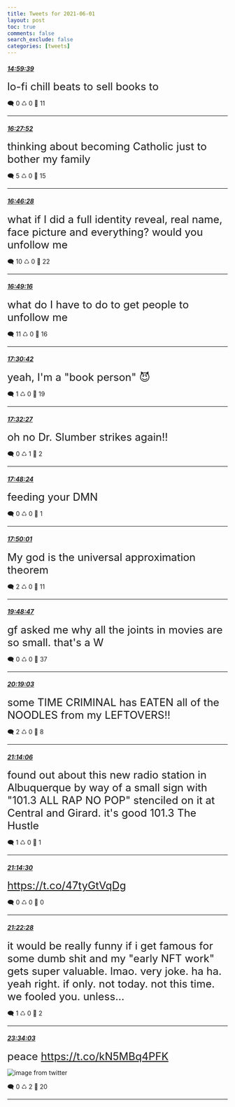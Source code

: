 ```yaml
---
title: Tweets for 2021-06-01
layout: post
toc: true
comments: false
search_exclude: false
categories: [tweets]
---
```



#### <a href = "https://twitter.com/deepfates/status/1399833042970107905">*14:59:39*</a>

<font size="5">lo-fi chill beats to sell books to</font>



🗨️ 0 ♺ 0 🤍  11   

---
    
#### <a href = "https://twitter.com/deepfates/status/1399855241697185795">*16:27:52*</a>

<font size="5">thinking about becoming Catholic just to bother my family</font>



🗨️ 5 ♺ 0 🤍  15   

---
    
#### <a href = "https://twitter.com/deepfates/status/1399859922062381058">*16:46:28*</a>

<font size="5">what if I did a full identity reveal, real name, face picture and everything? would you unfollow me</font>



🗨️ 10 ♺ 0 🤍  22   

---
    
#### <a href = "https://twitter.com/deepfates/status/1399860628924211200">*16:49:16*</a>

<font size="5">what do I have to do to get people to unfollow me</font>



🗨️ 11 ♺ 0 🤍  16   

---
    
#### <a href = "https://twitter.com/deepfates/status/1399871055422914567">*17:30:42*</a>

<font size="5">yeah, I'm a "book person"  😈</font>



🗨️ 1 ♺ 0 🤍  19   

---
    
#### <a href = "https://twitter.com/deepfates/status/1399871495531241472">*17:32:27*</a>

<font size="5">oh no  Dr. Slumber strikes again!!</font>



🗨️ 0 ♺ 1 🤍  2   

---
    
#### <a href = "https://twitter.com/deepfates/status/1399875508410589187">*17:48:24*</a>

<font size="5">feeding your DMN</font>



🗨️ 0 ♺ 0 🤍  1   

---
    
#### <a href = "https://twitter.com/deepfates/status/1399875916935811077">*17:50:01*</a>

<font size="5">My god is the universal approximation theorem</font>



🗨️ 2 ♺ 0 🤍  11   

---
    
#### <a href = "https://twitter.com/deepfates/status/1399905804921323535">*19:48:47*</a>

<font size="5">gf asked me why all the joints in movies are so small. that's a W</font>



🗨️ 0 ♺ 0 🤍  37   

---
    
#### <a href = "https://twitter.com/deepfates/status/1399913422116900864">*20:19:03*</a>

<font size="5">some TIME CRIMINAL has EATEN all of the NOODLES from my LEFTOVERS!!</font>



🗨️ 2 ♺ 0 🤍  8   

---
    
#### <a href = "https://twitter.com/deepfates/status/1399927275181776903">*21:14:06*</a>

<font size="5">found out about this new radio station in Albuquerque by way of a small sign with "101.3 ALL RAP NO POP" stenciled on it at Central and Girard. it's good   101.3 The Hustle</font>



🗨️ 1 ♺ 0 🤍  1   

---
    
#### <a href = "https://twitter.com/deepfates/status/1399927376952401920">*21:14:30*</a>

<font size="5"> https://t.co/47tyGtVqDg</font>



🗨️ 0 ♺ 0 🤍  0   

---
    
#### <a href = "https://twitter.com/deepfates/status/1399929380659470338">*21:22:28*</a>

<font size="5">it would be really funny if i get famous for some dumb shit and my "early NFT work" gets super valuable. lmao. very joke. ha ha. yeah right. if only. not today. not this time. we fooled you.   unless...</font>



🗨️ 1 ♺ 0 🤍  2   

---
    
#### <a href = "https://twitter.com/deepfates/status/1399962494735683584">*23:34:03*</a>

<font size="5">peace  https://t.co/kN5MBq4PFK</font>

![image from twitter](/fastpages//images/E22qeGwXEAEbKjR.jpg)


🗨️ 0 ♺ 2 🤍  20   

---
    
            
